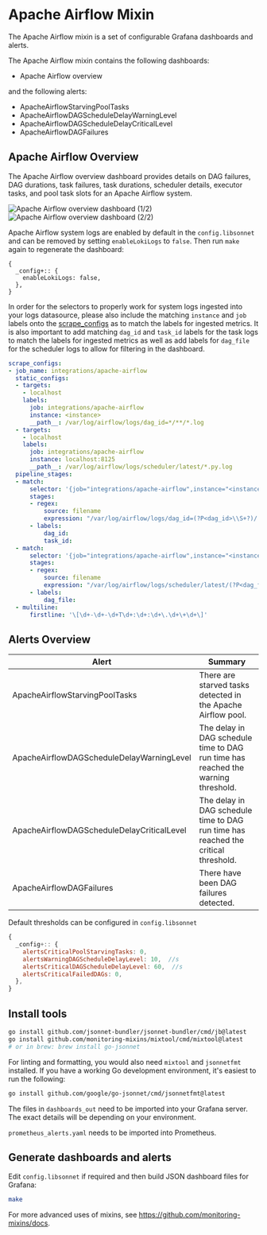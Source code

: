 # Apache Airflow Mixin

The Apache Airflow mixin is a set of configurable Grafana dashboards and alerts.

The Apache Airflow mixin contains the following dashboards:

- Apache Airflow overview

and the following alerts:

- ApacheAirflowStarvingPoolTasks
- ApacheAirflowDAGScheduleDelayWarningLevel
- ApacheAirflowDAGScheduleDelayCriticalLevel
- ApacheAirflowDAGFailures

## Apache Airflow Overview

The Apache Airflow overview dashboard provides details on DAG failures, DAG durations, task failures, task durations, scheduler details, executor tasks, and pool task slots for an Apache Airflow system.

![Apache Airflow overview dashboard (1/2)](https://storage.googleapis.com/grafanalabs-integration-assets/apache-airflow/screenshots/apache_airflow_overview_1.png)
![Apache Airflow overview dashboard (2/2)](https://storage.googleapis.com/grafanalabs-integration-assets/apache-airflow/screenshots/apache_airflow_overview_2.png)

Apache Airflow system logs are enabled by default in the `config.libsonnet` and can be removed by setting `enableLokiLogs` to `false`. Then run `make` again to regenerate the dashboard:

```
{
  _config+:: {
    enableLokiLogs: false,
  },
}
```

In order for the selectors to properly work for system logs ingested into your logs datasource, please also include the matching `instance` and `job` labels onto the [scrape_configs](https://grafana.com/docs/loki/latest/clients/promtail/configuration/#scrape_configs) as to match the labels for ingested metrics. It is also important to add matching `dag_id` and `task_id` labels for the task logs to match the labels for ingested metrics as well as add labels for `dag_file` for the scheduler logs to allow for filtering in the dashboard.

```yaml
scrape_configs:
- job_name: integrations/apache-airflow
  static_configs:
  - targets:
    - localhost
    labels:
      job: integrations/apache-airflow
      instance: <instance>
      __path__: /var/log/airflow/logs/dag_id=*/**/*.log
  - targets:
    - localhost
    labels:
      job: integrations/apache-airflow
      instance: localhost:8125
      __path__: /var/log/airflow/logs/scheduler/latest/*.py.log
  pipeline_stages:
  - match:
      selector: '{job="integrations/apache-airflow",instance="<instance>"}'
      stages:
      - regex:
          source: filename
          expression: "/var/log/airflow/logs/dag_id=(?P<dag_id>\\S+?)/.*/task_id=(?P<task_id>\\S+?)/.*log"
      - labels:
          dag_id:
          task_id:
  - match:
      selector: '{job="integrations/apache-airflow",instance="<instance>"}'
      stages:
      - regex:
          source: filename
          expression: "/var/log/airflow/logs/scheduler/latest/(?P<dag_file>\\S+?)\\.log"
      - labels:
          dag_file:   
  - multiline:
      firstline: '\[\d+-\d+-\d+T\d+:\d+:\d+\.\d+\+\d+\]'
```

## Alerts Overview

| Alert                                       | Summary                                                                             |
|---------------------------------------------|-------------------------------------------------------------------------------------|
| ApacheAirflowStarvingPoolTasks              | There are starved tasks detected in the Apache Airflow pool.                        |
| ApacheAirflowDAGScheduleDelayWarningLevel   | The delay in DAG schedule time to DAG run time has reached the warning threshold.   |
| ApacheAirflowDAGScheduleDelayCriticalLevel  | The delay in DAG schedule time to DAG run time has reached the critical threshold.  |
| ApacheAirflowDAGFailures                    | There have been DAG failures detected.                                              |

Default thresholds can be configured in `config.libsonnet`

```js
{
  _config+:: {
    alertsCriticalPoolStarvingTasks: 0,
    alertsWarningDAGScheduleDelayLevel: 10,  //s
    alertsCriticalDAGScheduleDelayLevel: 60,  //s
    alertsCriticalFailedDAGs: 0,
  },
}
```

## Install tools

```bash
go install github.com/jsonnet-bundler/jsonnet-bundler/cmd/jb@latest
go install github.com/monitoring-mixins/mixtool/cmd/mixtool@latest
# or in brew: brew install go-jsonnet
```

For linting and formatting, you would also need `mixtool` and `jsonnetfmt` installed. If you
have a working Go development environment, it's easiest to run the following:

```bash
go install github.com/google/go-jsonnet/cmd/jsonnetfmt@latest
```

The files in `dashboards_out` need to be imported
into your Grafana server. The exact details will be depending on your environment.

`prometheus_alerts.yaml` needs to be imported into Prometheus.

## Generate dashboards and alerts

Edit `config.libsonnet` if required and then build JSON dashboard files for Grafana:

```bash
make
```

For more advanced uses of mixins, see
https://github.com/monitoring-mixins/docs.
